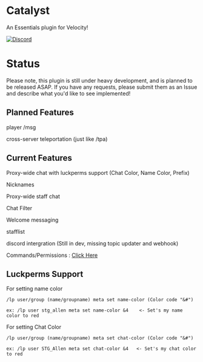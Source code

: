 # Catalyst
An Essentials plugin for Velocity!

[![Discord](https://img.shields.io/discord/619325430431875072?style=for-the-badge)](https://discord.gg/6cXUEQJ)

# Status
Please note, this plugin is still under heavy development, and is planned to be released ASAP.
If you have any requests, please submit them as an Issue and describe what you'd like to see implemented!

## Planned Features
player /msg

cross-server teleportation (just like /tpa)

## Current Features
Proxy-wide chat with luckperms support (Chat Color, Name Color, Prefix)

Nicknames

Proxy-wide staff chat

Chat Filter

Welcome messaging

stafflist

discord intergration (Still in dev, missing topic updater and webhook)

Commands/Permissions : [Click Here](https://github.com/STG-Allen/Catalyst/wiki/Commands)

Luckperms Support
-
For setting name color
    
    /lp user/group (name/groupname) meta set name-color (Color code "&#")
    
    ex: /lp user stg_allen meta set name-color &4    <- Set's my name color to red

For setting Chat Color

    /lp user/group (name/groupname) meta set chat-color (Color code "&#")
    
    ex: /lp user STG_Allen meta set chat-color &4   <- Set's my chat color to red
